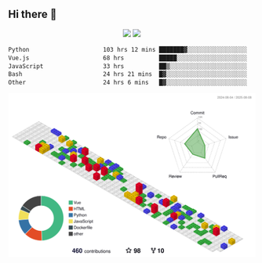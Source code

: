 ## Hi there 👋
<div align="center">
<span>  </span>
<img height="170px" src="https://github-readme-stats.vercel.app/api?username=bigQY&show_icons=true&count_private==true&v=3" /><span>        </span><img height="170px" src="https://github-readme-stats.vercel.app/api/top-langs/?username=bigQY&layout=compact&langs_count=8&hide=html&v=3" />
<span>  </span>
</div>
<div align="center">

<!--START_SECTION:waka-->

```txt
Python                     103 hrs 12 mins ███████▓░░░░░░░░░░░░░░░░░   30.43 %
Vue.js                     68 hrs          █████░░░░░░░░░░░░░░░░░░░░   20.05 %
JavaScript                 33 hrs          ██▒░░░░░░░░░░░░░░░░░░░░░░   09.73 %
Bash                       24 hrs 21 mins  █▓░░░░░░░░░░░░░░░░░░░░░░░   07.18 %
Other                      24 hrs 6 mins   █▓░░░░░░░░░░░░░░░░░░░░░░░   07.11 %
```

<!--END_SECTION:waka-->
</div>

![](./profile-3d-contrib/profile-gitblock.svg)
